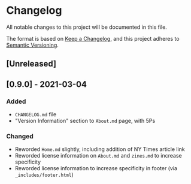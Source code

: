 # Changelog  
All notable changes to this project will be documented in this file.  

The format is based on [Keep a Changelog](https://keepachangelog.com/en/1.0.0/), and this project adheres to [Semantic Versioning](https://semver.org/spec/v2.0.0.html).  

## [Unreleased]  

## [0.9.0] - 2021-03-04  
### Added  
- `CHANGELOG.md` file  
- "Version Information" section to `About.md` page, with 5Ps  

### Changed  
- Reworded `Home.md` slightly, including addition of NY Times article link  
- Reworded license information on `About.md` and `zines.md` to increase specificity  
- Reworded license information to increase specificity in footer (via `_includes/footer.html`)  